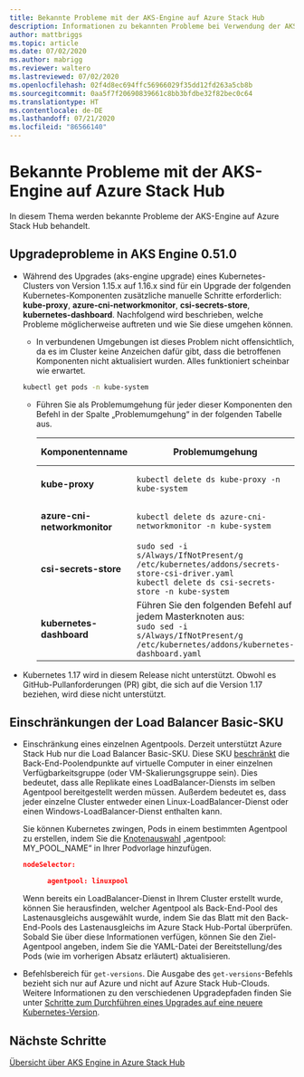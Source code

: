 ```yaml
---
title: Bekannte Probleme mit der AKS-Engine auf Azure Stack Hub
description: Informationen zu bekannten Probleme bei Verwendung der AKS-Engine auf Azure Stack Hub
author: mattbriggs
ms.topic: article
ms.date: 07/02/2020
ms.author: mabrigg
ms.reviewer: waltero
ms.lastreviewed: 07/02/2020
ms.openlocfilehash: 02f4d8ec694ffc56966029f35dd12fd263a5cb8b
ms.sourcegitcommit: 0aa5f7f20690839661c8bb3bfdbe32f82bec0c64
ms.translationtype: HT
ms.contentlocale: de-DE
ms.lasthandoff: 07/21/2020
ms.locfileid: "86566140"
---
```

# <a name="known-issues-with-the-aks-engine-on-azure-stack-hub"></a>Bekannte Probleme mit der AKS-Engine auf Azure Stack Hub

In diesem Thema werden bekannte Probleme der AKS-Engine auf Azure Stack Hub behandelt.

## <a name="upgrade-issues-in-aks-engine-0510"></a>Upgradeprobleme in AKS Engine 0.51.0

* Während des Upgrades (aks-engine upgrade) eines Kubernetes-Clusters von Version 1.15.x auf 1.16.x sind für ein Upgrade der folgenden Kubernetes-Komponenten zusätzliche manuelle Schritte erforderlich: **kube-proxy**, **azure-cni-networkmonitor**, **csi-secrets-store**, **kubernetes-dashboard**. Nachfolgend wird beschrieben, welche Probleme möglicherweise auftreten und wie Sie diese umgehen können.

  * In verbundenen Umgebungen ist dieses Problem nicht offensichtlich, da es im Cluster keine Anzeichen dafür gibt, dass die betroffenen Komponenten nicht aktualisiert wurden. Alles funktioniert scheinbar wie erwartet.
  <!-- * In disconnected environments, you can see this problem when you run a query for the system pods status and see that the pods for the components mentioned below are not in "Ready" state: -->

    ```bash  
    kubectl get pods -n kube-system
    ```

  * Führen Sie als Problemumgehung für jeder dieser Komponenten den Befehl in der Spalte „Problemumgehung“ in der folgenden Tabelle aus.

    |Komponentenname |Problemumgehung |Betroffene Szenarien|
    |---------------|-----------|------------------|
    |**kube-proxy**     | `kubectl delete ds kube-proxy -n kube-system` |Verbunden, nicht verbunden |
    |**azure-cni-networkmonitor**   | `kubectl delete ds azure-cni-networkmonitor -n kube-system`   | Verbunden, nicht verbunden |
    |**csi-secrets-store**  |`sudo sed -i s/Always/IfNotPresent/g /etc/kubernetes/addons/secrets-store-csi-driver.yaml`<br>`kubectl delete ds csi-secrets-store -n kube-system` | Getrennt |
    |**kubernetes-dashboard** |Führen Sie den folgenden Befehl auf jedem Masterknoten aus:<br>`sudo sed -i s/Always/IfNotPresent/g /etc/kubernetes/addons/kubernetes-dashboard.yaml` |Getrennt |

* Kubernetes 1.17 wird in diesem Release nicht unterstützt. Obwohl es GitHub-Pullanforderungen (PR) gibt, die sich auf die Version 1.17 beziehen, wird diese nicht unterstützt.

## <a name="basic-load-balancer-sku-limitations"></a>Einschränkungen der Load Balancer Basic-SKU

* Einschränkung eines einzelnen Agentpools. Derzeit unterstützt Azure Stack Hub nur die Load Balancer Basic-SKU. Diese SKU [beschränkt](/azure/load-balancer/concepts#limitations) die Back-End-Poolendpunkte auf virtuelle Computer in einer einzelnen Verfügbarkeitsgruppe (oder VM-Skalierungsgruppe sein). Dies bedeutet, dass alle Replikate eines LoadBalancer-Diensts im selben Agentpool bereitgestellt werden müssen. Außerdem bedeutet es, dass jeder einzelne Cluster entweder einen Linux-LoadBalancer-Dienst oder einen Windows-LoadBalancer-Dienst enthalten kann.

  Sie können Kubernetes zwingen, Pods in einem bestimmten Agentpool zu erstellen, indem Sie die [Knotenauswahl](https://kubernetes.io/docs/concepts/configuration/assign-pod-node/) „agentpool: MY_POOL_NAME“ in Ihrer Podvorlage hinzufügen.

  ```json
  nodeSelector:

        agentpool: linuxpool
  ```
  
  Wenn bereits ein LoadBalancer-Dienst in Ihrem Cluster erstellt wurde, können Sie herausfinden, welcher Agentpool als Back-End-Pool des Lastenausgleichs ausgewählt wurde, indem Sie das Blatt mit den Back-End-Pools des Lastenausgleichs im Azure Stack Hub-Portal überprüfen. Sobald Sie über diese Informationen verfügen, können Sie den Ziel-Agentpool angeben, indem Sie die YAML-Datei der Bereitstellung/des Pods (wie im vorherigen Absatz erläutert) aktualisieren.

* Befehlsbereich für `get-versions`. Die Ausgabe des `get-versions`-Befehls bezieht sich nur auf Azure und nicht auf Azure Stack Hub-Clouds. Weitere Informationen zu den verschiedenen Upgradepfaden finden Sie unter [Schritte zum Durchführen eines Upgrades auf eine neuere Kubernetes-Version](azure-stack-kubernetes-aks-engine-upgrade.md#steps-to-upgrade-to-a-newer-kubernetes-version).

## <a name="next-steps"></a>Nächste Schritte

[Übersicht über AKS Engine in Azure Stack Hub](azure-stack-kubernetes-aks-engine-overview.md)
